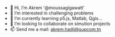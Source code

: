 - 👋 Hi, I’m Akrem '@moussagigawatt'
- 👀 I’m interested in challenging problems
- 🌱 I’m currently learning p5.js, Matlab, Qgis...
- 💞️ I’m looking to collaborate on simution projects
- 📫 Send me a mail: akrem.hadji@supcom.tn
<!---
moussagigawatt/moussagigawatt is a ✨ special ✨ repository because its `README.md` (this file) appears on your GitHub profile.
You can click the Preview link to take a look at your changes.
--->
